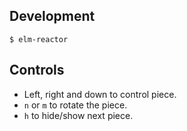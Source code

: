 
## Development

```
$ elm-reactor
```

## Controls

* Left, right and down to control piece.
* `n` or `m` to rotate the piece.
* `h` to hide/show next piece.
